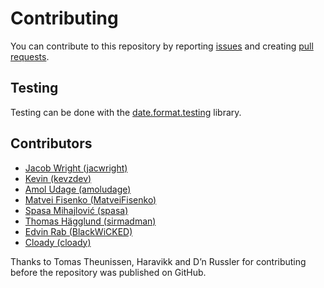 # Contributing

You can contribute to this repository by reporting [issues](https://github.com/jacwright/date.format/issues) and creating [pull requests](https://github.com/jacwright/date.format/pulls).

## Testing
Testing can be done with the [date.format.testing](https://github.com/kevzdev/date.format.testing) library.

## Contributors
- [Jacob Wright (jacwright)](https://github.com/jacwright)
- [Kevin (kevzdev)](https://github.com/kevzdev)
- [Amol Udage (amoludage)](https://github.com/amoludage)
- [Matvei Fisenko (MatveiFisenko)](https://github.com/MatveiFisenko)
- [Spasa Mihajlović (spasa)](https://github.com/spasa)
- [Thomas Hägglund (sirmadman)](https://github.com/sirmadman)
- [Edvin Rab (BlackWiCKED)](https://github.com/BlackWiCKED)
- [Cloady (cloady)](https://github.com/cloady)

Thanks to Tomas Theunissen, Haravikk and D’n Russler for contributing before the repository was published on GitHub.
